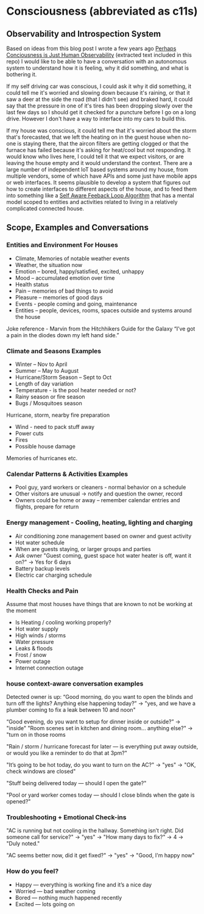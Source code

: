 # Consciousness (abbreviated as c11s)
## Observability and Introspection System

Based on ideas from this blog post I wrote a few years ago [Perhaps Conciousness is Just Human Observability](https://medium.com/@adrianco/perhaps-consciousness-is-just-human-observability-84dfda40d70f) (extracted text included in this repo) I would like to be able to have a conversation with an autonomous system to understand how it is feeling, why it did something, and what is bothering it.

If my self driving car was conscious, I could ask it why it did something, it could tell me it's worried and slowing down because it's raining, or that it saw a deer at the side the road (that I didn't see) and braked hard, it could say that the pressure in one of it's tires has been dropping slowly over the last few days so I should get it checked for a puncture before I go on a long drive. However I don't have a way to interface into my cars to build this.

If my house was conscious, it could tell me that it's worried about the storm that's forecasted, that we left the heating on in the guest house when no-one is staying there, that the aircon filters are getting clogged or that the furnace has failed because it's asking for heat/cool but not responding. It would know who lives here, I could tell it that we expect visitors, or are leaving the house empty and it would understand the context. There are a large number of independent IoT based systems around my house, from multiple vendors, some of which have APIs and some just have mobile apps or web interfaces. It seems plausible to develop a system that figures out how to create interfaces to different aspects of the house, and to feed them into something like a [Self Aware Feeback Loop Algorithm](https://github.com/ruvnet/safla) that has a mental model scoped to entities and activities related to living in a relatively complicated connected house.

## Scope, Examples and Conversations

### Entities and Environment For Houses
- Climate, Memories of notable weather events
- Weather, the situation now
- Emotion – bored, happy/satisfied, excited, unhappy
- Mood – accumulated emotion over time
- Health status
- Pain – memories of bad things to avoid
- Pleasure – memories of good days
- Events - people coming and going, maintenance
- Entities – people, devices, rooms, spaces outside and systems around the house

Joke reference - Marvin from the Hitchhikers Guide for the Galaxy “I’ve got a pain in the diodes down my left hand side.”

### Climate and Seasons Examples
- Winter – Nov to April
- Summer – May to August
- Hurricane/Storm Season – Sept to Oct
- Length of day variation
- Temperature - is the pool heater needed or not?
- Rainy season or fire season
- Bugs / Mosquitoes season

Hurricane, storm, nearby fire preparation
- Wind - need to pack stuff away
- Power cuts
- Fires
- Possible house damage

Memories of hurricanes etc.

### Calendar Patterns & Activities Examples
- Pool guy, yard workers or cleaners - normal behavior on a schedule
- Other visitors are unusual → notify and question the owner, record
- Owners could be home or away – remember calendar entries and flights, prepare for return

### Energy management - Cooling, heating, lighting and charging
- Air conditioning zone management based on owner and guest activity
- Hot water schedule
- When are guests staying, or larger groups and parties
- Ask owner "Guest coming, guest space hot water heater is off, want it on?" → Yes for 6 days
- Battery backup levels
- Electric car charging schedule

### Health Checks and Pain
Assume that most houses have things that are known to not be working at the moment
- Is Heating / cooling working properly?
- Hot water supply
- High winds / storms
- Water pressure
- Leaks & floods
- Frost / snow
- Power outage
- Internet connection outage

### house context-aware conversation examples
Detected owner is up: “Good morning, do you want to open the blinds and turn off the lights? Anything else happening today?”
→ "yes, and we have a plumber coming to fix a leak between 10 and noon"

“Good evening, do you want to setup for dinner inside or outside?”
→ "inside"
"Room scenes set in kitchen and dining room... anything else?"
→ "turn on <your choice of music> in those rooms

"Rain / storm / hurricane forecast for later — is everything put away outside, or would you like a reminder to do that at 3pm?"

"It’s going to be hot today, do you want to turn on the AC?"
→ "yes" → "OK, check windows are closed"

"Stuff being delivered today — should I open the gate?"

"Pool or yard worker comes today — should I close blinds when the gate is opened?"

### Troubleshooting + Emotional Check-ins
"AC is running but not cooling in the hallway. Something isn’t right. Did someone call for service?"
→ "yes"
→ "How many days to fix?" → 4
→ "Duly noted."

"AC seems better now, did it get fixed?"
→ "yes"
→ "Good, I'm happy now"

### How do you feel?
- Happy — everything is working fine and it’s a nice day
- Worried — bad weather coming
- Bored — nothing much happened recently
- Excited — lots going on


